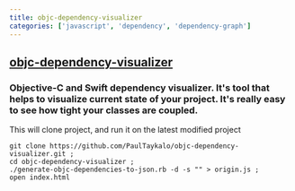 ```yaml
---
title: objc-dependency-visualizer
categories: ['javascript', 'dependency', 'dependency-graph']
---
```

## [objc-dependency-visualizer](https://github.com/PaulTaykalo/objc-dependency-visualizer)

### Objective-C and Swift dependency visualizer. It's tool that helps to visualize current state of your project. It's really easy to see how tight your classes are coupled. 

This will clone project, and run it on the latest modified project
```
git clone https://github.com/PaulTaykalo/objc-dependency-visualizer.git ;
cd objc-dependency-visualizer ;
./generate-objc-dependencies-to-json.rb -d -s "" > origin.js ;
open index.html
```
